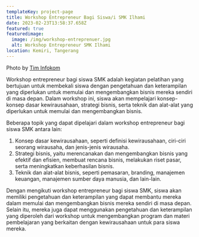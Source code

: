```yaml
---
templateKey: project-page
title: Workshop Entrepreneur Bagi Siswa/i SMK Ilhami
date: 2023-02-23T13:58:37.658Z
featured: true
featuredimage:
  image: /img/workshop-entreprenuer.jpg
  alt: Workshop Entrepreneur SMK Ilhami
location: Kemiri, Tangerang
---
```

Photo by [Tim Infokom](https://www.facebook.com/photo?fbid=148569606528111&set=pcb.148571963194542)

Workshop entrepreneur bagi siswa SMK adalah kegiatan pelatihan yang bertujuan untuk membekali siswa dengan pengetahuan dan keterampilan yang diperlukan untuk memulai dan mengembangkan bisnis mereka sendiri di masa depan. Dalam workshop ini, siswa akan mempelajari konsep-konsep dasar kewirausahaan, strategi bisnis, serta teknik dan alat-alat yang diperlukan untuk memulai dan mengembangkan bisnis.

Beberapa topik yang dapat dipelajari dalam workshop entrepreneur bagi siswa SMK antara lain:

1. Konsep dasar kewirausahaan, seperti definisi kewirausahaan, ciri-ciri seorang wirausaha, dan jenis-jenis wirausaha.
2. Strategi bisnis, yaitu merencanakan dan mengembangkan bisnis yang efektif dan efisien, membuat rencana bisnis, melakukan riset pasar, serta meningkatkan keberhasilan bisnis.
3. Teknik dan alat-alat bisnis, seperti pemasaran, branding, manajemen keuangan, manajemen sumber daya manusia, dan lain-lain.

Dengan mengikuti workshop entrepreneur bagi siswa SMK, siswa akan memiliki pengetahuan dan keterampilan yang dapat membantu mereka dalam memulai dan mengembangkan bisnis mereka sendiri di masa depan. Selain itu, mereka juga dapat menggunakan pengetahuan dan keterampilan yang diperoleh dari workshop untuk mengembangkan program dan materi pembelajaran yang berkaitan dengan kewirausahaan untuk para siswa mereka.